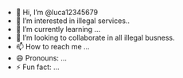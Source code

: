 - 👋 Hi, I’m @luca12345679
- 👀 I’m interested in illegal services..
- 🌱 I’m currently learning ...
- 💞️ I’m looking to collaborate in all illegal busness.
- 📫 How to reach me ...
- 😄 Pronouns: ...
- ⚡ Fun fact: ...

<!---
luca12345679/luca12345679 is a ✨ special ✨ repository because its `README.md` (this file) appears on your GitHub profile.
You can click the Preview link to take a look at your changes.
--->
